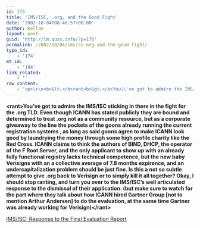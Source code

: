```yaml
---
id: 176
title: 'IMS/ISC, .org, and the Good Fight'
date: '2002-10-04T08:46:57+00:00'
author: Kellan
layout: post
guid: 'http://lm.quxx.info/?p=176'
permalink: /2002/10/04/imsisc-org-and-the-good-fight/
typo_id:
    - '174'
mt_id:
    - '184'
link_related:
    - ''
raw_content:
    - "<p>\r\n<b>&lt;</b>rant<b>&gt;</b>You\\'ve got to admire the IMS/ISC sticking in there in the fight for the .org TLD.   Even though ICANN has stated publicly they are bound and determined to treat .org not as a community resource, but as a corporate giveaway to the line the pockets of the goons already running the current registration systems , as long as said goons agree to make ICANN look good by laundrying the money through some high profile charity like the Red Cross.  ICANN claims to think the authors of BIND, DHCP, the operator of the F Root Server, and the only applicant to show up with an already fully functional registry lacks technical competence, but the new baby Verisigns with an a collective average of 7.8 months expirence, and an undercapitalization problem should be just fine.  Is this a not so subtle attempt to give .org back to Verisign or to simply kill it all together?  Okay, I should stop ranting, and turn you over to the IMS/ISC\\'s  well articulated response to the dismissal of their application. (but make sure to watch for the part where they talk about how ICANN hired Gartner Group [not to mention Arthur Andersen] to do the evaluation, at the same time Gartner was  already working for Verisign)<b>&lt;/</b>rant<b>&gt;</b>\r\n</p>\r\n<p>\r\n<a href=\\\"http://trusted.resource.org/full.stop.html\\\">IMS/ISC: Response to the Final Evaluation Report</a>\r\n</p>"
---
```


**&lt;**rant**&gt;**You’ve got to admire the IMS/ISC sticking in there in the fight for the .org TLD. Even though ICANN has stated publicly they are bound and determined to treat .org not as a community resource, but as a corporate giveaway to the line the pockets of the goons already running the current registration systems , as long as said goons agree to make ICANN look good by laundrying the money through some high profile charity like the Red Cross. ICANN claims to think the authors of BIND, DHCP, the operator of the F Root Server, and the only applicant to show up with an already fully functional registry lacks technical competence, but the new baby Verisigns with an a collective average of 7.8 months expirence, and an undercapitalization problem should be just fine. Is this a not so subtle attempt to give .org back to Verisign or to simply kill it all together? Okay, I should stop ranting, and turn you over to the IMS/ISC’s well articulated response to the dismissal of their application. (but make sure to watch for the part where they talk about how ICANN hired Gartner Group [not to mention Arthur Andersen] to do the evaluation, at the same time Gartner was already working for Verisign)**&lt;/**rant**&gt;**

[IMS/ISC: Response to the Final Evaluation Report](http://trusted.resource.org/full.stop.html)